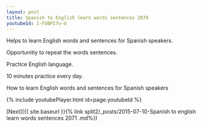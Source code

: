 ```yaml
---
layout: post
title: Spanish to English learn words sentences 2079 
youtubeId: 1-FUBPI7v-U
---
```

 
 
Helps to learn English words and sentences for Spanish speakers.

Opportunitiy to repeat the words sentences. 

Practice English language. 
 
10 minutes practice every day. 
 
How to learn English words and sentences for Spanish speakers 
 
{% include youtubePlayer.html id=page.youtubeId %}
 
 
[Next]({{ site.baseurl }}{% link  split2/_posts/2015-07-10-Spanish to english learn words sentences 2071 .md%})
 
